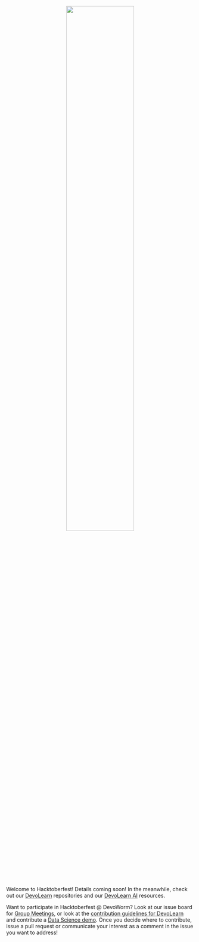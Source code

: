 <p align="center">
  <img width=60% height=60% src="">
</p>

Welcome to Hacktoberfest! Details coming soon! In the meanwhile, check out our [DevoLearn](http://www.github.com/devolearn) repositories and our [DevoLearn AI](https://devoworm.github.io/DevoWormAi/) resources.

Want to participate in Hacktoberfest @ DevoWorm? Look at our issue board for [Group Meetings](https://github.com/devoworm/Group-Meetings/projects/1), or look at the [contribution guidelines for DevoLearn](https://github.com/DevoLearn/Contribution_guidelines/blob/master/contribution.md) and contribute a [Data Science demo](https://github.com/DevoLearn/data-science-demos). Once you decide where to contribute, issue a pull request or communicate your interest as a comment in the issue you want to address!
